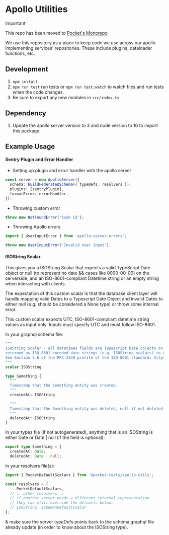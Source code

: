 # Apollo Utilities

> [!IMPORTANT]  
> This repo has been moved to [Pocket's Monorepo](https://github.com/Pocket/pocket-monorepo/tree/main/packages/apollo-utils)

We use this repository as a place to keep code we use across our apollo implementing services' repositories.
These include plugins, dataloader functions, etc.

## Development

1. `npm install`
2. `npm run test` run tests or `npm run test:watch` to watch files and run tests when the code changes.
3. Be sure to export any new modules in `src/index.ts`

## Dependency

1. Update the apollo server version to 3 and node version to 16 to import this package.

## Example Usage

#### Sentry Plugin and Error Handler

- Setting up plugin and error handler with the apollo server

```typescript
const server = new ApolloServer({
  schema: buildFederatedSchema({ typeDefs, resolvers }),
  plugins: [sentryPlugin],
  formatError: errorHandler,
});
```

- Throwing custom error

```typescript
throw new NotFoundError('book id');
```

- Throwing Apollo errors

```typescript
import { UserInputError } from 'apollo-server-errors';

throw new UserInputError('Invalid User Input');
```

#### ISOString Scalar

This gives you a ISOString Scalar that expects a valid TypeScript Date object or null (to represent no date && cases like 0000-00-00) on the serverside, and an ISO-8601-compliant Datetime string or an empty string when interacting with clients.

The expectation of this custom scalar is that the database client layer will handle mapping valid Dates to a Typescript Date Object and invalid Dates to either null (e.g. should be considered a None type) or throw some internal error.

This custom scalar expects UTC, ISO-8601-compliant datetime string values as input only. Inputs must specify UTC and must follow ISO-8601.

In your graphql schema file:

```graphql
"""
ISOString scalar - all datetimes fields are Typescript Date objects on this server &
returned as ISO-8601 encoded date strings (e.g. ISOString scalars) to GraphQL clients.
See Section 5.6 of the RFC 3339 profile of the ISO 8601 standard: https://www.ietf.org/rfc/rfc3339.txt.
"""
scalar ISOString

type Something {
  """
  Timestamp that the Something entity was created.
  """
  createdAt: ISOString

  """
  Timestamp that the Something entity was deleted, null if not deleted.
  """
  deletedAt: ISOString
}
```

In your types file (if not autogenerated), anything that is an ISOString is either Date or Date | null (if the field is optional):

```typescript
export type Something = {
  createdAt: Date;
  deletedAt: Date | null;
```

In your resolvers file(s):

```typescript
import { PocketDefaultScalars } from '@pocket-tools/apollo-utils';

const resolvers = {
  ...PocketDefaultScalars,
  // ...other resolvers...
  // if another server needs a different internal representation
  // they can still override the defaults below:
  // ISOString: someNonDefaultScalar
};
```

& make sure the server typeDefs points back to the schema.graphql file already update (in order to know about the ISOString type).
